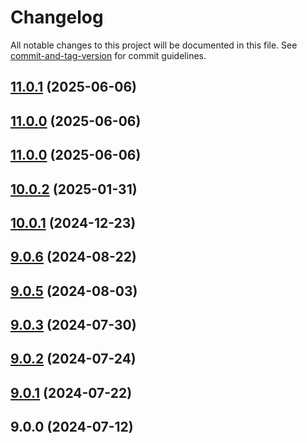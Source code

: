 # Changelog

All notable changes to this project will be documented in this file. See [commit-and-tag-version](https://github.com/absolute-version/commit-and-tag-version) for commit guidelines.

## [11.0.1](https://github.com/haxtheweb/desktop/compare/v10.0.2...v11.0.1) (2025-06-06)

## [11.0.0](https://github.com/haxtheweb/desktop/compare/v10.0.2...v11.0.0) (2025-06-06)

## [11.0.0](https://github.com/haxtheweb/desktop/compare/v10.0.2...v11.0.0) (2025-06-06)

## [10.0.2](https://github.com/haxtheweb/desktop/compare/v10.0.1...v10.0.2) (2025-01-31)

## [10.0.1](https://github.com/haxtheweb/desktop/compare/v9.0.6...v10.0.1) (2024-12-23)

## [9.0.6](https://github.com/haxtheweb/desktop/compare/v9.0.5...v9.0.6) (2024-08-22)

## [9.0.5](https://github.com/haxtheweb/desktop/compare/v9.0.3...v9.0.5) (2024-08-03)

## [9.0.3](https://github.com/haxtheweb/desktop/compare/v9.0.2...v9.0.3) (2024-07-30)

## [9.0.2](https://github.com/haxtheweb/desktop/compare/v9.0.1...v9.0.2) (2024-07-24)

## [9.0.1](https://github.com/haxtheweb/desktop/compare/v9.0.0...v9.0.1) (2024-07-22)

## 9.0.0 (2024-07-12)
